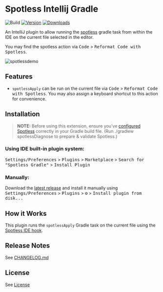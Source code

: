 # Spotless Intellij Gradle

![Build](https://github.com/ragurney/spotless/workflows/Build/badge.svg)
[![Version](https://img.shields.io/jetbrains/plugin/v/18321.svg)](https://plugins.jetbrains.com/plugin/18321)
[![Downloads](https://img.shields.io/jetbrains/plugin/d/18321.svg)](https://plugins.jetbrains.com/plugin/18321)

<!-- Plugin description -->
An IntelliJ plugin to allow running the [spotless](https://github.com/diffplug/spotless) gradle task
from within the IDE on the current file selected in the editor. 

You may find the spotless action via <kbd>Code</kbd> > <kbd>Reformat Code with Spotless</kbd>.

![spotlessdemo](https://user-images.githubusercontent.com/15261525/147841908-d5cc3bda-56c8-4cbd-ba29-13ebe29f6a1d.gif)
<!-- Plugin description end -->

## Features
* `spotlessApply` can be run on the current file via <kbd>Code</kbd> > <kbd>Reformat Code with Spotless</kbd>.
  You may also assign a keyboard shortcut to this action for convenience.

## Installation
>**NOTE:** Before using this extension, ensure you've [configured Spotless](https://github.com/diffplug/spotless/tree/master/plugin-gradle)
correctly in your Gradle build file. (Run ./gradlew spotlessDiagnose to prepare & validate Spotless.)

### Using IDE built-in plugin system:

  <kbd>Settings/Preferences</kbd> > <kbd>Plugins</kbd> > <kbd>Marketplace</kbd> > <kbd>Search for "Spotless Gradle"</kbd> >
  <kbd>Install Plugin</kbd>

### Manually:

  Download the [latest release](https://github.com/ragurney/spotless/releases/latest) and install it manually using
  <kbd>Settings/Preferences</kbd> > <kbd>Plugins</kbd> > <kbd>⚙️</kbd> > <kbd>Install plugin from disk...</kbd>

## How it Works
This plugin runs the `spotlessApply` Gradle task on the current file using the [Spotless IDE hook](https://github.com/diffplug/spotless/blob/main/plugin-gradle/IDE_HOOK.md). 
  
## Release Notes
See [CHANGELOG.md](CHANGELOG.md)

## License
See [License](LICENSE)
